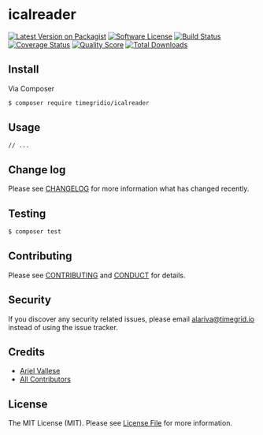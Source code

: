 # icalreader

[![Latest Version on Packagist][ico-version]][link-packagist]
[![Software License][ico-license]](LICENSE.md)
[![Build Status][ico-travis]][link-travis]
[![Coverage Status][ico-scrutinizer]][link-scrutinizer]
[![Quality Score][ico-code-quality]][link-code-quality]
[![Total Downloads][ico-downloads]][link-downloads]

## Install

Via Composer

``` bash
$ composer require timegridio/icalreader
```

## Usage

    // ...

## Change log

Please see [CHANGELOG](CHANGELOG.md) for more information what has changed recently.

## Testing

``` bash
$ composer test
```

## Contributing

Please see [CONTRIBUTING](CONTRIBUTING.md) and [CONDUCT](CONDUCT.md) for details.

## Security

If you discover any security related issues, please email alariva@timegrid.io instead of using the issue tracker.

## Credits

- [Ariel Vallese][link-author]
- [All Contributors][link-contributors]

## License

The MIT License (MIT). Please see [License File](LICENSE.md) for more information.

[ico-version]: https://img.shields.io/packagist/v/timegridio/icalreader.svg?style=flat-square
[ico-license]: https://img.shields.io/badge/license-MIT-brightgreen.svg?style=flat-square
[ico-travis]: https://img.shields.io/travis/timegridio/icalreader/master.svg?style=flat-square
[ico-scrutinizer]: https://img.shields.io/scrutinizer/coverage/g/timegridio/icalreader.svg?style=flat-square
[ico-code-quality]: https://img.shields.io/scrutinizer/g/timegridio/icalreader.svg?style=flat-square
[ico-downloads]: https://img.shields.io/packagist/dt/timegridio/icalreader.svg?style=flat-square

[link-packagist]: https://packagist.org/packages/timegridio/icalreader
[link-travis]: https://travis-ci.org/timegridio/icalreader
[link-scrutinizer]: https://scrutinizer-ci.com/g/timegridio/icalreader/code-structure
[link-code-quality]: https://scrutinizer-ci.com/g/timegridio/icalreader
[link-downloads]: https://packagist.org/packages/timegridio/icalreader
[link-author]: https://github.com/alariva
[link-contributors]: ../../contributors
